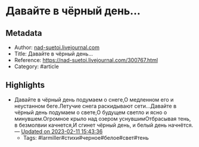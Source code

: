 # Давайте в чёрный день...

## Metadata
- Author: [nad-suetoi.livejournal.com]()
- Title: Давайте в чёрный день...
- Reference: https://nad-suetoi.livejournal.com/300767.html
- Category: #article

## Highlights
- Давайте в чёрный день подумаем о снеге,О медленном его и неустанном беге.Летучие снега раскидывают сети...Давайте в чёрный день подумаем о свете,О будущем светло и ясно о минувшем.Огромное крыло над озером уснувшимОтбрасывая тень, в безмолвии качнется,И сгинет чёрный день, и белый день начнётся. — [Updated on 2023-02-11 15:43:36](https://hyp.is/s7ZoYqoJEe245mcNvcge8A/nad-suetoi.livejournal.com/300767.html)
   - Tags: #larmiller#стихи#черное#белое#свет#тень
